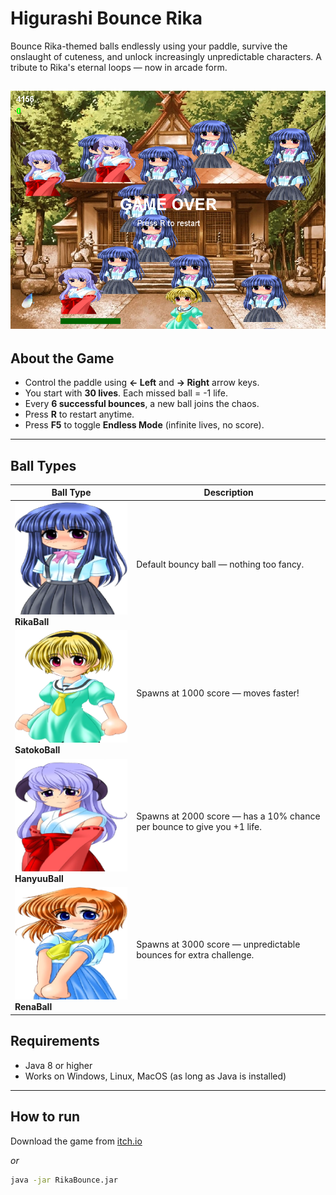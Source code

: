 # Higurashi Bounce Rika

Bounce Rika-themed balls endlessly using your paddle, survive the onslaught of cuteness, and unlock increasingly unpredictable characters. A tribute to Rika's eternal loops — now in arcade form.

![](screenshots/shot02.png)
---

## About the Game

- Control the paddle using **← Left** and **→ Right** arrow keys.
- You start with **30 lives**. Each missed ball = -1 life.
- Every **6 successful bounces**, a new ball joins the chaos.
- Press **R** to restart anytime.
- Press **F5** to toggle **Endless Mode** (infinite lives, no score).

---

## Ball Types

| Ball Type     | Description |
|---------------|-------------|
| ![Rika](src/res/rikaball.png) **RikaBall**  | Default bouncy ball — nothing too fancy. |
| ![Satoko](src/res/satokoball.png) **SatokoBall**| Spawns at 1000 score — moves faster! |
| ![Hanyuu](src/res/hanyuuball.png) **HanyuuBall**| Spawns at 2000 score — has a 10% chance per bounce to give you +1 life. |
| ![Rena](src/res/renaball.png) **RenaBall**  | Spawns at 3000 score — unpredictable bounces for extra challenge. |

## Requirements
- Java 8 or higher
- Works on Windows, Linux, MacOS (as long as Java is installed)

---

## How to run

Download the game from [itch.io](https://uranyuke235.itch.io/higurashi-bounce-rika)

*or*

```bash
java -jar RikaBounce.jar
```